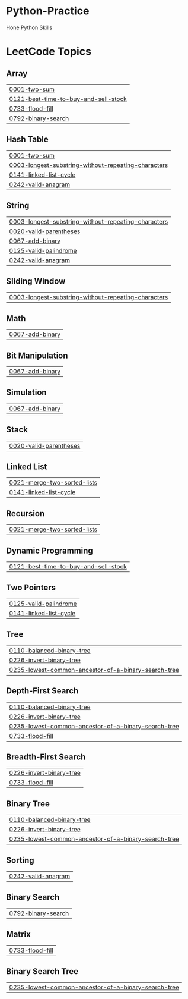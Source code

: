 # Python-Practice
Hone Python Skills

<!---LeetCode Topics Start-->
# LeetCode Topics
## Array
|  |
| ------- |
| [0001-two-sum](https://github.com/abhinavpannala/Python-Practice/tree/master/0001-two-sum) |
| [0121-best-time-to-buy-and-sell-stock](https://github.com/abhinavpannala/Python-Practice/tree/master/0121-best-time-to-buy-and-sell-stock) |
| [0733-flood-fill](https://github.com/abhinavpannala/Python-Practice/tree/master/0733-flood-fill) |
| [0792-binary-search](https://github.com/abhinavpannala/Python-Practice/tree/master/0792-binary-search) |
## Hash Table
|  |
| ------- |
| [0001-two-sum](https://github.com/abhinavpannala/Python-Practice/tree/master/0001-two-sum) |
| [0003-longest-substring-without-repeating-characters](https://github.com/abhinavpannala/Python-Practice/tree/master/0003-longest-substring-without-repeating-characters) |
| [0141-linked-list-cycle](https://github.com/abhinavpannala/Python-Practice/tree/master/0141-linked-list-cycle) |
| [0242-valid-anagram](https://github.com/abhinavpannala/Python-Practice/tree/master/0242-valid-anagram) |
## String
|  |
| ------- |
| [0003-longest-substring-without-repeating-characters](https://github.com/abhinavpannala/Python-Practice/tree/master/0003-longest-substring-without-repeating-characters) |
| [0020-valid-parentheses](https://github.com/abhinavpannala/Python-Practice/tree/master/0020-valid-parentheses) |
| [0067-add-binary](https://github.com/abhinavpannala/Python-Practice/tree/master/0067-add-binary) |
| [0125-valid-palindrome](https://github.com/abhinavpannala/Python-Practice/tree/master/0125-valid-palindrome) |
| [0242-valid-anagram](https://github.com/abhinavpannala/Python-Practice/tree/master/0242-valid-anagram) |
## Sliding Window
|  |
| ------- |
| [0003-longest-substring-without-repeating-characters](https://github.com/abhinavpannala/Python-Practice/tree/master/0003-longest-substring-without-repeating-characters) |
## Math
|  |
| ------- |
| [0067-add-binary](https://github.com/abhinavpannala/Python-Practice/tree/master/0067-add-binary) |
## Bit Manipulation
|  |
| ------- |
| [0067-add-binary](https://github.com/abhinavpannala/Python-Practice/tree/master/0067-add-binary) |
## Simulation
|  |
| ------- |
| [0067-add-binary](https://github.com/abhinavpannala/Python-Practice/tree/master/0067-add-binary) |
## Stack
|  |
| ------- |
| [0020-valid-parentheses](https://github.com/abhinavpannala/Python-Practice/tree/master/0020-valid-parentheses) |
## Linked List
|  |
| ------- |
| [0021-merge-two-sorted-lists](https://github.com/abhinavpannala/Python-Practice/tree/master/0021-merge-two-sorted-lists) |
| [0141-linked-list-cycle](https://github.com/abhinavpannala/Python-Practice/tree/master/0141-linked-list-cycle) |
## Recursion
|  |
| ------- |
| [0021-merge-two-sorted-lists](https://github.com/abhinavpannala/Python-Practice/tree/master/0021-merge-two-sorted-lists) |
## Dynamic Programming
|  |
| ------- |
| [0121-best-time-to-buy-and-sell-stock](https://github.com/abhinavpannala/Python-Practice/tree/master/0121-best-time-to-buy-and-sell-stock) |
## Two Pointers
|  |
| ------- |
| [0125-valid-palindrome](https://github.com/abhinavpannala/Python-Practice/tree/master/0125-valid-palindrome) |
| [0141-linked-list-cycle](https://github.com/abhinavpannala/Python-Practice/tree/master/0141-linked-list-cycle) |
## Tree
|  |
| ------- |
| [0110-balanced-binary-tree](https://github.com/abhinavpannala/Python-Practice/tree/master/0110-balanced-binary-tree) |
| [0226-invert-binary-tree](https://github.com/abhinavpannala/Python-Practice/tree/master/0226-invert-binary-tree) |
| [0235-lowest-common-ancestor-of-a-binary-search-tree](https://github.com/abhinavpannala/Python-Practice/tree/master/0235-lowest-common-ancestor-of-a-binary-search-tree) |
## Depth-First Search
|  |
| ------- |
| [0110-balanced-binary-tree](https://github.com/abhinavpannala/Python-Practice/tree/master/0110-balanced-binary-tree) |
| [0226-invert-binary-tree](https://github.com/abhinavpannala/Python-Practice/tree/master/0226-invert-binary-tree) |
| [0235-lowest-common-ancestor-of-a-binary-search-tree](https://github.com/abhinavpannala/Python-Practice/tree/master/0235-lowest-common-ancestor-of-a-binary-search-tree) |
| [0733-flood-fill](https://github.com/abhinavpannala/Python-Practice/tree/master/0733-flood-fill) |
## Breadth-First Search
|  |
| ------- |
| [0226-invert-binary-tree](https://github.com/abhinavpannala/Python-Practice/tree/master/0226-invert-binary-tree) |
| [0733-flood-fill](https://github.com/abhinavpannala/Python-Practice/tree/master/0733-flood-fill) |
## Binary Tree
|  |
| ------- |
| [0110-balanced-binary-tree](https://github.com/abhinavpannala/Python-Practice/tree/master/0110-balanced-binary-tree) |
| [0226-invert-binary-tree](https://github.com/abhinavpannala/Python-Practice/tree/master/0226-invert-binary-tree) |
| [0235-lowest-common-ancestor-of-a-binary-search-tree](https://github.com/abhinavpannala/Python-Practice/tree/master/0235-lowest-common-ancestor-of-a-binary-search-tree) |
## Sorting
|  |
| ------- |
| [0242-valid-anagram](https://github.com/abhinavpannala/Python-Practice/tree/master/0242-valid-anagram) |
## Binary Search
|  |
| ------- |
| [0792-binary-search](https://github.com/abhinavpannala/Python-Practice/tree/master/0792-binary-search) |
## Matrix
|  |
| ------- |
| [0733-flood-fill](https://github.com/abhinavpannala/Python-Practice/tree/master/0733-flood-fill) |
## Binary Search Tree
|  |
| ------- |
| [0235-lowest-common-ancestor-of-a-binary-search-tree](https://github.com/abhinavpannala/Python-Practice/tree/master/0235-lowest-common-ancestor-of-a-binary-search-tree) |
<!---LeetCode Topics End-->
